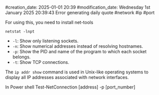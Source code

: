 #creation_date:  2025-01-01 20:39
#modification_date: Wednesday 1st January 2025 20:39:43
Error generating daily quote
#network #ip #port

For using this, you need to install net-tools
```ssh
netstat -lnpt
```
- `-l`: Show only listening sockets.
- `-n`: Show numerical addresses instead of resolving hostnames.
- `-p`: Show the PID and name of the program to which each socket belongs.
- `-t`: Show TCP connections.

The `ip addr show` command is used in Unix-like operating systems to display all IP addresses associated with network interfaces.

In Power shell
Test-NetConnection [address] -p [port_number]